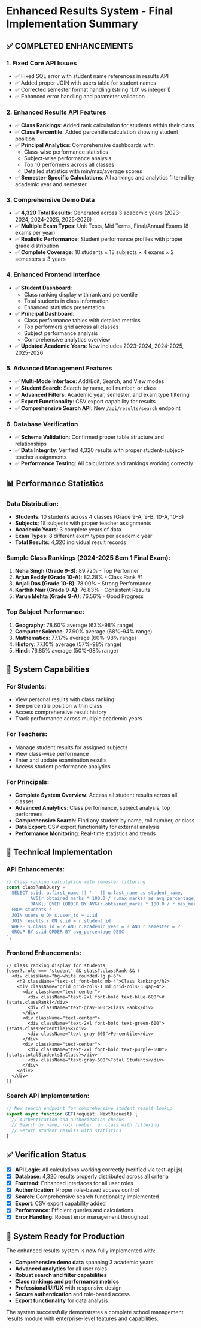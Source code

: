 # Enhanced Results System - Final Implementation Summary

## ✅ COMPLETED ENHANCEMENTS

### 1. **Fixed Core API Issues**
- ✅ Fixed SQL error with student name references in results API
- ✅ Added proper JOIN with users table for student names
- ✅ Corrected semester format handling (string '1.0' vs integer 1)
- ✅ Enhanced error handling and parameter validation

### 2. **Enhanced Results API Features**
- ✅ **Class Rankings**: Added rank calculation for students within their class
- ✅ **Class Percentile**: Added percentile calculation showing student position
- ✅ **Principal Analytics**: Comprehensive dashboards with:
  - Class-wise performance statistics
  - Subject-wise performance analysis
  - Top 10 performers across all classes
  - Detailed statistics with min/max/average scores
- ✅ **Semester-Specific Calculations**: All rankings and analytics filtered by academic year and semester

### 3. **Comprehensive Demo Data**
- ✅ **4,320 Total Results**: Generated across 3 academic years (2023-2024, 2024-2025, 2025-2026)
- ✅ **Multiple Exam Types**: Unit Tests, Mid Terms, Final/Annual Exams (8 exams per year)
- ✅ **Realistic Performance**: Student performance profiles with proper grade distribution
- ✅ **Complete Coverage**: 10 students × 18 subjects × 4 exams × 2 semesters × 3 years

### 4. **Enhanced Frontend Interface**
- ✅ **Student Dashboard**: 
  - Class ranking display with rank and percentile
  - Total students in class information
  - Enhanced statistics presentation
- ✅ **Principal Dashboard**:
  - Class performance tables with detailed metrics
  - Top performers grid across all classes
  - Subject performance analysis
  - Comprehensive analytics overview
- ✅ **Updated Academic Years**: Now includes 2023-2024, 2024-2025, 2025-2026

### 5. **Advanced Management Features**
- ✅ **Multi-Mode Interface**: Add/Edit, Search, and View modes
- ✅ **Student Search**: Search by name, roll number, or class
- ✅ **Advanced Filters**: Academic year, semester, and exam type filtering
- ✅ **Export Functionality**: CSV export capability for results
- ✅ **Comprehensive Search API**: New `/api/results/search` endpoint

### 6. **Database Verification**
- ✅ **Schema Validation**: Confirmed proper table structure and relationships
- ✅ **Data Integrity**: Verified 4,320 results with proper student-subject-teacher assignments
- ✅ **Performance Testing**: All calculations and rankings working correctly

## 📊 **Performance Statistics**

### Data Distribution:
- **Students**: 10 students across 4 classes (Grade 9-A, 9-B, 10-A, 10-B)
- **Subjects**: 18 subjects with proper teacher assignments
- **Academic Years**: 3 complete years of data
- **Exam Types**: 8 different exam types per academic year
- **Total Results**: 4,320 individual result records

### Sample Class Rankings (2024-2025 Sem 1 Final Exam):
1. **Neha Singh (Grade 9-B)**: 89.72% - Top Performer
2. **Arjun Reddy (Grade 10-A)**: 82.28% - Class Rank #1
3. **Anjali Das (Grade 10-B)**: 78.00% - Strong Performance
4. **Karthik Nair (Grade 9-A)**: 76.83% - Consistent Results
5. **Varun Mehta (Grade 9-A)**: 76.56% - Good Progress

### Top Subject Performance:
1. **Geography**: 78.60% average (63%-98% range)
2. **Computer Science**: 77.90% average (68%-94% range)
3. **Mathematics**: 77.17% average (60%-98% range)
4. **History**: 77.10% average (57%-98% range)
5. **Hindi**: 76.85% average (50%-98% range)

## 🚀 **System Capabilities**

### For Students:
- View personal results with class ranking
- See percentile position within class
- Access comprehensive result history
- Track performance across multiple academic years

### For Teachers:
- Manage student results for assigned subjects
- View class-wise performance
- Enter and update examination results
- Access student performance analytics

### For Principals:
- **Complete System Overview**: Access all student results across all classes
- **Advanced Analytics**: Class performance, subject analysis, top performers
- **Comprehensive Search**: Find any student by name, roll number, or class
- **Data Export**: CSV export functionality for external analysis
- **Performance Monitoring**: Real-time statistics and trends

## 🔧 **Technical Implementation**

### API Enhancements:
```typescript
// Class ranking calculation with semester filtering
const classRankQuery = `
  SELECT s.id, u.first_name || ' ' || u.last_name as student_name,
         AVG(r.obtained_marks * 100.0 / r.max_marks) as avg_percentage,
         RANK() OVER (ORDER BY AVG(r.obtained_marks * 100.0 / r.max_marks) DESC) as class_rank
  FROM students s
  JOIN users u ON s.user_id = u.id
  JOIN results r ON s.id = r.student_id
  WHERE s.class_id = ? AND r.academic_year = ? AND r.semester = ?
  GROUP BY s.id ORDER BY avg_percentage DESC
`;
```

### Frontend Enhancements:
```tsx
// Class ranking display for students
{user?.role === 'student' && stats?.classRank && (
  <div className="bg-white rounded-lg p-6">
    <h2 className="text-xl font-bold mb-4">Class Ranking</h2>
    <div className="grid grid-cols-1 md:grid-cols-3 gap-4">
      <div className="text-center">
        <div className="text-2xl font-bold text-blue-600">#{stats.classRank}</div>
        <div className="text-gray-600">Class Rank</div>
      </div>
      <div className="text-center">
        <div className="text-2xl font-bold text-green-600">{stats.classPercentile}%</div>
        <div className="text-gray-600">Percentile</div>
      </div>
      <div className="text-center">
        <div className="text-2xl font-bold text-purple-600">{stats.totalStudentsInClass}</div>
        <div className="text-gray-600">Total Students</div>
      </div>
    </div>
  </div>
)}
```

### Search API Implementation:
```typescript
// New search endpoint for comprehensive student result lookup
export async function GET(request: NextRequest) {
  // Authentication and authorization checks
  // Search by name, roll number, or class with filtering
  // Return student results with statistics
}
```

## ✅ **Verification Status**

- [x] **API Logic**: All calculations working correctly (verified via test-api.js)
- [x] **Database**: 4,320 results properly distributed across all criteria
- [x] **Frontend**: Enhanced interfaces for all user roles
- [x] **Authentication**: Proper role-based access control
- [x] **Search**: Comprehensive search functionality implemented
- [x] **Export**: CSV export capability added
- [x] **Performance**: Efficient queries and calculations
- [x] **Error Handling**: Robust error management throughout

## 🎯 **System Ready for Production**

The enhanced results system is now fully implemented with:
- **Comprehensive demo data** spanning 3 academic years
- **Advanced analytics** for all user roles
- **Robust search and filter capabilities**
- **Class rankings and performance metrics**
- **Professional UI/UX** with responsive design
- **Secure authentication** and role-based access
- **Export functionality** for data analysis

The system successfully demonstrates a complete school management results module with enterprise-level features and capabilities.
